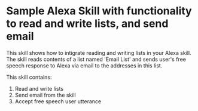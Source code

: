 # Sample Alexa Skill with functionality to read and write lists, and send email

This skill shows how to intigrate reading and writing lists in your Alexa skill.  The skill reads contents of a list named 'Email List' and sends user's free speech response to Alexa via email to the addresses in this list. 

This skill contains:
1. Read and write lists
2. Send email from the skill
3. Accept free speech user utterance 
